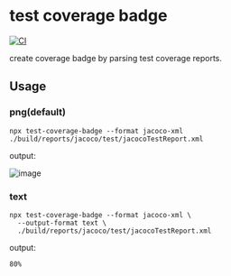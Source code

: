 # test coverage badge
[![CI](https://github.com/sinkcup/coverage-badge/actions/workflows/ci.yml/badge.svg)](https://github.com/sinkcup/coverage-badge/actions/workflows/ci.yml)

create coverage badge by parsing test coverage reports.

## Usage

### png(default)

```shell
npx test-coverage-badge --format jacoco-xml ./build/reports/jacoco/test/jacocoTestReport.xml
```

output:

![image](https://user-images.githubusercontent.com/4971414/142746070-76763e63-2d0a-469d-a377-e55cea63b2e1.png)

### text

```shell
npx test-coverage-badge --format jacoco-xml \
  --output-format text \
  ./build/reports/jacoco/test/jacocoTestReport.xml
```

output:

```text
80%
```
